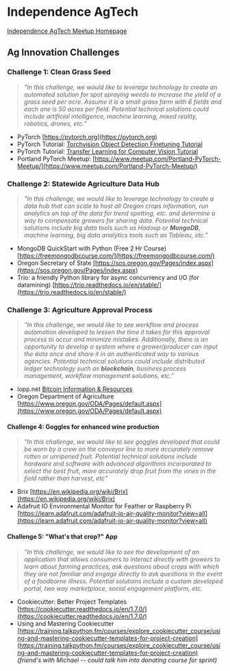 # Independence AgTech
[Independence AgTech Meetup Homepage](https://www.meetup.com/Independence-Ag-Tech-Meetup/ "Meetup Homepage")

## Ag Innovation Challenges

### Challenge 1: Clean Grass Seed
> *"In this challenge, we would like to leverage technology to create an automated solution for spot spraying weeds to increase the yield of a grass seed per acre.  Assume it is a small grass farm with 6 fields and each one is 50 acres per field.  Potential technical solutions could include artificial 
intelligence, machine learning, mixed reality, robotics, drones, etc."*

+ PyTorch [https://pytorch.org](https://pytorch.org)
+ PyTorch Tutorial: [Torchvision Object Detection Finetuning Tutorial](https://pytorch.org/tutorials/intermediate/torchvision_tutorial.html)
+ PyTorch Tutorial: [Transfer Learning for Computer Vision Tutorial](https://pytorch.org/tutorials/beginner/transfer_learning_tutorial.html)
+ Portland PyTorch Meetup: [https://www.meetup.com/Portland-PyTorch-Meetup/](https://www.meetup.com/Portland-PyTorch-Meetup/)

### Challenge 2: Statewide Agriculture Data Hub
> *"In this challenge, we would like to leverage technology to create a data hub that can scale to host all Oregon crops information, run analytics on top of the data for trend spotting, etc. and determine a way to compensate growers for sharing data.  Potential technical solutions include big data tools such as Hadoop or **MongoDB**, machine learning, big data analytics tools such as Tableau, etc."*
+ MongoDB QuickStart with Python (Free 2 Hr Course) [https://freemongodbcourse.com/](https://freemongodbcourse.com/)
+ Oregon Secretary of State [https://sos.oregon.gov/Pages/index.aspx](https://sos.oregon.gov/Pages/index.aspx)
+ Trio: a friendly Python library for async concurrency and I/O (for datamining) [https://trio.readthedocs.io/en/stable/](https://trio.readthedocs.io/en/stable/)

### Challenge 3: Agriculture Approval Process
> *"In this challenge, we would like to see workflow and process automation developed to lessen the time it takes for this approval process to occur and minimize mistakes.  Additionally, there is an opportunity to develop a system where a grower/producer can input the data once and share it in an authenticated way to various agencies.  Potential technical solutions could include distributed ledger technology such as **blockchain**, business process management, workflow management solutions, etc."*
+ lopp.net [Bitcoin Information & Resources](https://www.lopp.net/bitcoin-information.html)
+ Oregon Department of Agriculture [https://www.oregon.gov/ODA/Pages/default.aspx](https://www.oregon.gov/ODA/Pages/default.aspx)

#### Challenge 4: Goggles for enhanced wine production
> *"In this challenge, we would like to see goggles developed that could be worn by a crew on the conveyor line to more accurately remove rotten or unripened fruit.  Potential technical solutions include hardware and software with advanced algorithms incorporated to select the best fruit, more accurately drop fruit from the vines in the field rather than harvest, etc"*
+ Brix [https://en.wikipedia.org/wiki/Brix](https://en.wikipedia.org/wiki/Brix)
+ Adafruit IO Environmental Monitor for Feather or Raspberry Pi [https://learn.adafruit.com/adafruit-io-air-quality-monitor?view=all](https://learn.adafruit.com/adafruit-io-air-quality-monitor?view=all)

#### Challenge 5: "What's that crop?" App
> *"In this challenge, we would like to see the development of an application that allows consumers to interact directly with growers to learn about farming practices, ask questions about crops with which they are not familiar and engage directly to ask questions in the event of a foodborne illness.  Potential solutions include a custom developed portal, two way marketplace, social engagement platform, etc.*
+ Cookiecutter: Better Project Templates [https://cookiecutter.readthedocs.io/en/1.7.0/](https://cookiecutter.readthedocs.io/en/1.7.0/)
+ Using and Mastering Cookiecutter [https://training.talkpython.fm/courses/explore_cookiecutter_course/using-and-mastering-cookiecutter-templates-for-project-creation](https://training.talkpython.fm/courses/explore_cookiecutter_course/using-and-mastering-cookiecutter-templates-for-project-creation) *(friend's with Michael -- could talk him into donating course for sprint)*